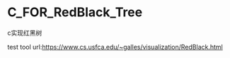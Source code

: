 # C_FOR_RedBlack_Tree
c实现红黑树

test tool url:https://www.cs.usfca.edu/~galles/visualization/RedBlack.html
